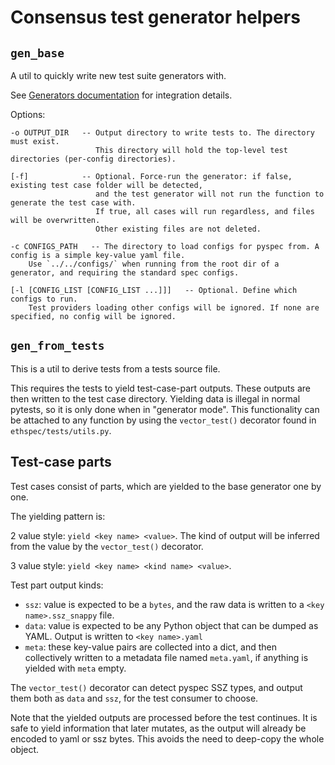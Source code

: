 # Consensus test generator helpers

## `gen_base`

A util to quickly write new test suite generators with.

See [Generators documentation](../../../../generators/README.md) for integration
details.

Options:

```
-o OUTPUT_DIR   -- Output directory to write tests to. The directory must exist.
                   This directory will hold the top-level test directories (per-config directories).

[-f]            -- Optional. Force-run the generator: if false, existing test case folder will be detected,
                   and the test generator will not run the function to generate the test case with.
                   If true, all cases will run regardless, and files will be overwritten.
                   Other existing files are not deleted.

-c CONFIGS_PATH   -- The directory to load configs for pyspec from. A config is a simple key-value yaml file.
    Use `../../configs/` when running from the root dir of a generator, and requiring the standard spec configs.

[-l [CONFIG_LIST [CONFIG_LIST ...]]]   -- Optional. Define which configs to run.
    Test providers loading other configs will be ignored. If none are specified, no config will be ignored.
```

## `gen_from_tests`

This is a util to derive tests from a tests source file.

This requires the tests to yield test-case-part outputs. These outputs are then
written to the test case directory. Yielding data is illegal in normal pytests,
so it is only done when in "generator mode". This functionality can be attached
to any function by using the `vector_test()` decorator found in
`ethspec/tests/utils.py`.

## Test-case parts

Test cases consist of parts, which are yielded to the base generator one by one.

The yielding pattern is:

2 value style: `yield <key name> <value>`. The kind of output will be inferred
from the value by the `vector_test()` decorator.

3 value style: `yield <key name> <kind name> <value>`.

Test part output kinds:

- `ssz`: value is expected to be a `bytes`, and the raw data is written to a
  `<key name>.ssz_snappy` file.
- `data`: value is expected to be any Python object that can be dumped as YAML.
  Output is written to `<key name>.yaml`
- `meta`: these key-value pairs are collected into a dict, and then collectively
  written to a metadata file named `meta.yaml`, if anything is yielded with
  `meta` empty.

The `vector_test()` decorator can detect pyspec SSZ types, and output them both
as `data` and `ssz`, for the test consumer to choose.

Note that the yielded outputs are processed before the test continues. It is
safe to yield information that later mutates, as the output will already be
encoded to yaml or ssz bytes. This avoids the need to deep-copy the whole
object.
